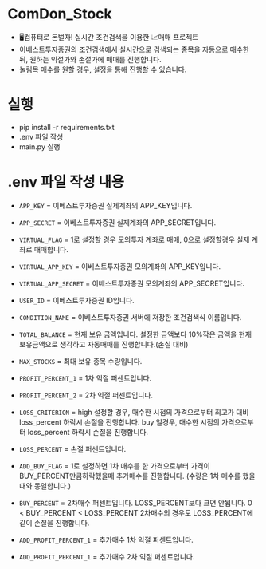 # ComDon_Stock
- 🖥️컴퓨터로 돈벌자! 실시간 조건검색을 이용한 📈매매 프로젝트
- 이베스트투자증권의 조건검색에서 실시간으로 검색되는 종목을 자동으로 매수한 뒤, 원하는 익절가와 손절가에 매매를 진행합니다.
- 눌림목 매수를 원할 경우, 설정을 통해 진행할 수 있습니다.

# 실행
- pip install -r requirements.txt
- .env 파일 작성
- main.py 실행

# .env 파일 작성 내용
- `APP_KEY` = 이베스트투자증권 실제계좌의 APP_KEY입니다.
- `APP_SECRET` = 이베스트투자증권 실제계좌의 APP_SECRET입니다.

- `VIRTUAL_FLAG` = 1로 설정할 경우 모의투자 계좌로 매매, 0으로 설정할경우 실제 계좌로 매매합니다.

- `VIRTUAL_APP_KEY` = 이베스트투자증권 모의계좌의 APP_KEY입니다.
- `VIRTUAL_APP_SECRET` = 이베스트투자증권 모의계좌의 APP_SECRET입니다.

- `USER_ID` = 이베스트투자증권 ID입니다.
- `CONDITION_NAME` = 이베스트투자증권 서버에 저장한 조건검색식 이름입니다.

- `TOTAL_BALANCE` = 현재 보유 금액입니다. 설정한 금액보다 10%작은 금액을 현재 보유금액으로 생각하고 자동매매를 진행합니다.(손실 대비)
- `MAX_STOCKS` = 최대 보유 종목 수량입니다.

- `PROFIT_PERCENT_1` = 1차 익절 퍼센트입니다.
- `PROFIT_PERCENT_2` = 2차 익절 퍼센트입니다.

- `LOSS_CRITERION` = high 설정할 경우, 매수한 시점의 가격으로부터 최고가 대비 loss_percent 하락시 손절을 진행합니다. buy 일경우, 매수한 시점의 가격으로부터 loss_percent 하락시 손절을 진행합니다.
- `LOSS_PERCENT` = 손절 퍼센트입니다.

- `ADD_BUY_FLAG` = 1로 설정하면 1차 매수를 한 가격으로부터 가격이 BUY_PERCENT만큼하락했을때 추가매수를 진행합니다. (수량은 1차 매수를 했을때와 동일합니다.)
- `BUY_PERCENT` = 2차매수 퍼센트입니다. LOSS_PERCENT보다 크면 안됩니다. 0 < BUY_PERCENT < LOSS_PERCENT 2차매수의 경우도 LOSS_PERCENT에 같이 손절을 진행합니다.

- `ADD_PROFIT_PERCENT_1` = 추가매수 1차 익절 퍼센트입니다.
- `ADD_PROFIT_PERCENT_1` = 추가매수 2차 익절 퍼센트입니다.